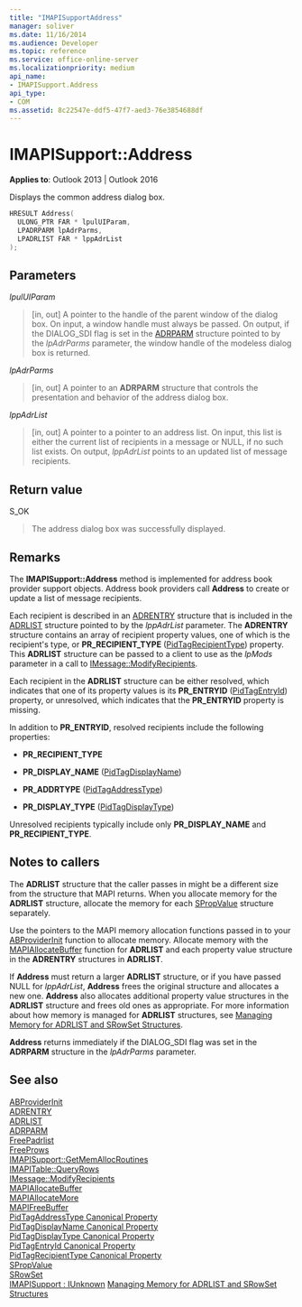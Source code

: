 ```yaml
---
title: "IMAPISupportAddress" 
manager: soliver
ms.date: 11/16/2014
ms.audience: Developer
ms.topic: reference
ms.service: office-online-server
ms.localizationpriority: medium
api_name:
- IMAPISupport.Address
api_type:
- COM
ms.assetid: 8c22547e-ddf5-47f7-aed3-76e3854688df
---
```


# IMAPISupport::Address

**Applies to**: Outlook 2013 | Outlook 2016

Displays the common address dialog box.
 
```cpp
HRESULT Address(
  ULONG_PTR FAR * lpulUIParam,
  LPADRPARM lpAdrParms,
  LPADRLIST FAR * lppAdrList
);
```

## Parameters

 _lpulUIParam_

> [in, out] A pointer to the handle of the parent window of the dialog box. On input, a window handle must always be passed. On output, if the DIALOG_SDI flag is set in the [ADRPARM](adrparm.md) structure pointed to by the _lpAdrParms_ parameter, the window handle of the modeless dialog box is returned.

 _lpAdrParms_

> [in, out] A pointer to an **ADRPARM** structure that controls the presentation and behavior of the address dialog box.

 _lppAdrList_

> [in, out] A pointer to a pointer to an address list. On input, this list is either the current list of recipients in a message or NULL, if no such list exists. On output, _lppAdrList_ points to an updated list of message recipients.

## Return value

S_OK

> The address dialog box was successfully displayed.

## Remarks

The **IMAPISupport::Address** method is implemented for address book provider support objects. Address book providers call **Address** to create or update a list of message recipients.

Each recipient is described in an [ADRENTRY](adrentry.md) structure that is included in the [ADRLIST](adrlist.md) structure pointed to by the _lppAdrList_ parameter. The **ADRENTRY** structure contains an array of recipient property values, one of which is the recipient's type, or **PR_RECIPIENT_TYPE** ([PidTagRecipientType](pidtagrecipienttype-canonical-property.md)) property. This **ADRLIST** structure can be passed to a client to use as the _lpMods_ parameter in a call to [IMessage::ModifyRecipients](imessage-modifyrecipients.md).

Each recipient in the **ADRLIST** structure can be either resolved, which indicates that one of its property values is its **PR_ENTRYID** ([PidTagEntryId](pidtagentryid-canonical-property.md)) property, or unresolved, which indicates that the **PR_ENTRYID** property is missing.

In addition to **PR_ENTRYID**, resolved recipients include the following properties:

- **PR_RECIPIENT_TYPE**

- **PR_DISPLAY_NAME** ([PidTagDisplayName](pidtagdisplayname-canonical-property.md))

- **PR_ADDRTYPE** ([PidTagAddressType](pidtagaddresstype-canonical-property.md))

- **PR_DISPLAY_TYPE** ([PidTagDisplayType](pidtagdisplaytype-canonical-property.md))

Unresolved recipients typically include only **PR_DISPLAY_NAME** and **PR_RECIPIENT_TYPE**.

## Notes to callers

The **ADRLIST** structure that the caller passes in might be a different size from the structure that MAPI returns. When you allocate memory for the **ADRLIST** structure, allocate the memory for each [SPropValue](spropvalue.md) structure separately.

Use the pointers to the MAPI memory allocation functions passed in to your [ABProviderInit](abproviderinit.md) function to allocate memory. Allocate memory with the [MAPIAllocateBuffer](mapiallocatebuffer.md) function for **ADRLIST** and each property value structure in the **ADRENTRY** structures in **ADRLIST**.

If **Address** must return a larger **ADRLIST** structure, or if you have passed NULL for _lppAdrList_, **Address** frees the original structure and allocates a new one. **Address** also allocates additional property value structures in the **ADRLIST** structure and frees old ones as appropriate. For more information about how memory is managed for **ADRLIST** structures, see [Managing Memory for ADRLIST and SRowSet Structures](managing-memory-for-adrlist-and-srowset-structures.md).

 **Address** returns immediately if the DIALOG_SDI flag was set in the **ADRPARM** structure in the _lpAdrParms_ parameter.

## See also

[ABProviderInit](abproviderinit.md)  
[ADRENTRY](adrentry.md)  
[ADRLIST](adrlist.md)  
[ADRPARM](adrparm.md)  
[FreePadrlist](freepadrlist.md)  
[FreeProws](freeprows.md)  
[IMAPISupport::GetMemAllocRoutines](imapisupport-getmemallocroutines.md)  
[IMAPITable::QueryRows](imapitable-queryrows.md)  
[IMessage::ModifyRecipients](imessage-modifyrecipients.md)  
[MAPIAllocateBuffer](mapiallocatebuffer.md)  
[MAPIAllocateMore](mapiallocatemore.md)  
[MAPIFreeBuffer](mapifreebuffer.md)  
[PidTagAddressType Canonical Property](pidtagaddresstype-canonical-property.md)  
[PidTagDisplayName Canonical Property](pidtagdisplayname-canonical-property.md)  
[PidTagDisplayType Canonical Property](pidtagdisplaytype-canonical-property.md)  
[PidTagEntryId Canonical Property](pidtagentryid-canonical-property.md)  
[PidTagRecipientType Canonical Property](pidtagrecipienttype-canonical-property.md)  
[SPropValue](spropvalue.md)  
[SRowSet](srowset.md)  
[IMAPISupport : IUnknown](imapisupportiunknown.md)
[Managing Memory for ADRLIST and SRowSet Structures](managing-memory-for-adrlist-and-srowset-structures.md)
